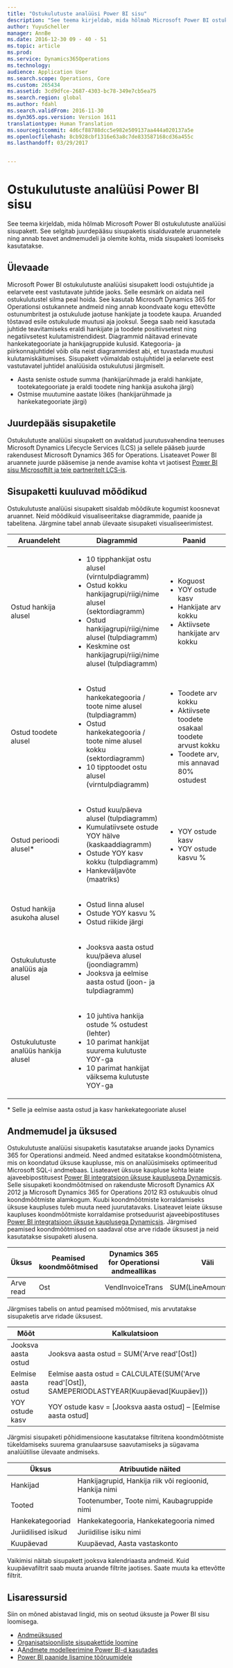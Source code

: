 ```yaml
---
title: "Ostukulutuste analüüsi Power BI sisu"
description: "See teema kirjeldab, mida hõlmab Microsoft Power BI ostukulutuste analüüsi sisupakett. See selgitab juurdepääsu sisupaketis sisalduvatele aruannetele ning annab teavet andmemudeli ja olemite kohta, mida sisupaketi loomiseks kasutatakse."
author: YuyuScheller
manager: AnnBe
ms.date: 2016-12-30 09 - 40 - 51
ms.topic: article
ms.prod: 
ms.service: Dynamics365Operations
ms.technology: 
audience: Application User
ms.search.scope: Operations, Core
ms.custom: 265434
ms.assetid: 3cd9dfce-2687-4303-bc78-349e7cb5ea75
ms.search.region: global
ms.author: fdahl
ms.search.validFrom: 2016-11-30
ms.dyn365.ops.version: Version 1611
translationtype: Human Translation
ms.sourcegitcommit: 4d6cf88788dcc5e982e509137aa444a020137a5e
ms.openlocfilehash: 8cb928cbf1316e63a8c7de833587168cd36a455c
ms.lasthandoff: 03/29/2017


---
```


# <a name="purchase-spend-analysis-power-bi-content"></a>Ostukulutuste analüüsi Power BI sisu

See teema kirjeldab, mida hõlmab Microsoft Power BI ostukulutuste analüüsi sisupakett. See selgitab juurdepääsu sisupaketis sisalduvatele aruannetele ning annab teavet andmemudeli ja olemite kohta, mida sisupaketi loomiseks kasutatakse.

<a name="overview"></a>Ülevaade
--------

Microsoft Power BI ostukulutuste analüüsi sisupakett loodi ostujuhtide ja eelarvete eest vastutavate juhtide jaoks. Selle eesmärk on aidata neil ostukulutustel silma peal hoida. See kasutab Microsoft Dynamics 365 for Operationsi ostukannete andmeid ning annab koondvaate kogu ettevõtte ostunumbritest ja ostukulude jaotuse hankijate ja toodete kaupa. Aruanded tõstavad esile ostukulude muutusi aja jooksul. Seega saab neid kasutada juhtide teavitamiseks eraldi hankijate ja toodete positiivsetest ning negatiivsetest kulutamistrendidest. Diagrammid näitavad erinevate hankekategooriate ja hankijagruppide kulusid. Kategooria- ja piirkonnajuhtidel võib olla neist diagrammidest abi, et tuvastada muutusi kulutamiskäitumises. Sisupakett võimaldab ostujuhtidel ja eelarvete eest vastutavatel juhtidel analüüsida ostukulutusi järgmiselt.

-   Aasta seniste ostude summa (hankijarühmade ja eraldi hankijate, tootekategooriate ja eraldi toodete ning hankija asukoha järgi)
-   Ostmise muutumine aastate lõikes (hankijarühmade ja hankekategooriate järgi)

## <a name="accessing-the-content-pack"></a>Juurdepääs sisupaketile
Ostukulutuste analüüsi sisupakett on avaldatud juurutusvahendina teenuses Microsoft Dynamics Lifecycle Services (LCS) ja sellele pääseb juurde rakendusest Microsoft Dynamics 365 for Operations. Lisateavet Power BI aruannete juurde pääsemise ja nende avamise kohta vt jaotisest [Power BI sisu Microsoftilt ja teie partneritelt LCS-is](power-bi-content-microsoft-partners.md).

## <a name="metrics-that-are-included-in-the-content-pack"></a>Sisupaketti kuuluvad mõõdikud
Ostukulutuste analüüsi sisupakett sisaldab mõõdikute kogumist koosnevat aruannet. Neid mõõdikuid visualiseeritakse diagrammide, paanide ja tabelitena. Järgmine tabel annab ülevaate sisupaketi visualiseerimistest.

<table>
<colgroup>
<col width="33%" />
<col width="33%" />
<col width="33%" />
</colgroup>
<thead>
<tr class="header">
<th>Aruandeleht</th>
<th>Diagrammid</th>
<th>Paanid</th>
</tr>
</thead>
<tbody>
<tr class="odd">
<td>Ostud hankija alusel</td>
<td><ul>
<li>10 tipphankijat ostu alusel (virntulpdiagramm)</li>
<li>Ostud kokku hankijagrupi/riigi/nime alusel (sektordiagramm)</li>
<li>Ostud hankijagrupi/riigi/nime alusel (tulpdiagramm)</li>
<li>Keskmine ost hankijagrupi/riigi/nime alusel (tulpdiagramm)</li>
</ul></td>
<td><ul>
<li>Koguost</li>
<li>YOY ostude kasv</li>
<li>Hankijate arv kokku</li>
<li>Aktiivsete hankijate arv kokku</li>
</ul></td>
</tr>
<tr class="even">
<td>Ostud toodete alusel</td>
<td><ul>
<li>Ostud hankekategooria / toote nime alusel (tulpdiagramm)</li>
<li>Ostud hankekategooria / toote nime alusel kokku (sektordiagramm)</li>
<li>10 tipptoodet ostu alusel (virntulpdiagramm)</li>
</ul></td>
<td><ul>
<li>Toodete arv kokku</li>
<li>Aktiivsete toodete osakaal toodete arvust kokku</li>
<li>Toodete arv, mis annavad 80% ostudest</li>
</ul></td>
</tr>
<tr class="odd">
<td>Ostud perioodi alusel*</td>
<td><ul>
<li>Ostud kuu/päeva alusel (tulpdiagramm)</li>
<li>Kumulatiivsete ostude YOY hälve (kaskaaddiagramm)</li>
<li>Ostude YOY kasv kokku (tulpdiagramm)</li>
<li>Hankeväljavõte (maatriks)</li>
</ul></td>
<td><ul>
<li>YOY ostude kasv</li>
<li>YOY ostude kasvu %</li>
</ul></td>
</tr>
<tr class="even">
<td>Ostud hankija asukoha alusel</td>
<td><ul>
<li>Ostud linna alusel</li>
<li>Ostude YOY kasvu %</li>
<li>Ostud riikide järgi</li>
</ul></td>
<td></td>
</tr>
<tr class="odd">
<td>Ostukulutuste analüüs aja alusel</td>
<td><ul>
<li>Jooksva aasta ostud kuu/päeva alusel (joondiagramm)</li>
<li>Jooksva ja eelmise aasta ostud (joon- ja tulpdiagramm)</li>
</ul></td>
<td></td>
</tr>
<tr class="even">
<td>Ostukulutuste analüüs hankija alusel</td>
<td><ul>
<li>10 juhtiva hankija ostude % ostudest (lehter)</li>
<li>10 parimat hankijat suurema kulutuste YOY-ga</li>
<li>10 parimat hankijat väiksema kulutuste YOY-ga</li>
</ul></td>
<td></td>
</tr>
</tbody>
</table>

\* Selle ja eelmise aasta ostud ja kasv hankekategooriate alusel

## <a name="data-model-and-entities"></a>Andmemudel ja üksused
Ostukulutuste analüüsi sisupaketis kasutatakse aruande jaoks Dynamics 365 for Operationsi andmeid. Need andmed esitatakse koondmõõtmistena, mis on koondatud üksuse kauplusse, mis on analüüsimiseks optimeeritud Microsoft SQL-i andmebaas. Lisateavet üksuse kaupluse kohta leiate ajaveebipostitusest [Power BI integratsioon üksuse kauplusega Dynamicsis](https://blogs.msdn.microsoft.com/dynamicsaxbi/2016/06/09/power-bi-integration-with-entity-store-in-dynamics-ax-7-may-update/). Selle sisupaketi koondmõõtmised on rakenduste Microsoft Dynamics AX 2012 ja Microsoft Dynamics 365 for Operations 2012 R3 ostukuubis olnud koondmõõtmiste alamkogum. Kuubi koondmõõtmiste korraldamiseks üksuse kaupluses tuleb muuta need juurutatavaks. Lisateavet leiate üksuse kaupluses koondmõõtmiste korraldamise protseduurist ajaveebipostituses [Power BI integratsioon üksuse kauplusega Dynamicsis](https://blogs.msdn.microsoft.com/dynamicsaxbi/2016/06/09/power-bi-integration-with-entity-store-in-dynamics-ax-7-may-update/). Järgmised peamised koondmõõtmised on saadaval otse arve ridade üksusest ja neid kasutatakse sisupaketi alusena.

| Üksus        | Peamised koondmõõtmised | Dynamics 365 for Operationsi andmeallikas | Väli              | Kirjeldus                           |
|---------------|----------------------------|---------------------------------------------|--------------------|---------------------------------------|
| Arve read | Ost                   | VendInvoiceTrans                            | SUM(LineAmountMST) | Summa arvestusvaluutas |

Järgmises tabelis on antud peamised mõõtmised, mis arvutatakse sisupaketis arve ridade üksusest.

| Mõõt               | Kalkulatsioon                                                                                         |
|-----------------------|-----------------------------------------------------------------------------------------------------|
| Jooksva aasta ostud | Jooksva aasta ostud = SUM('Arve read'\[Ost\])                                            |
| Eelmise aasta ostud    | Eelmise aasta ostud = CALCULATE(SUM('Arve read'\[Ost\]), SAMEPERIODLASTYEAR(Kuupäevad\[Kuupäev\])) |
| YOY ostude kasv   | YOY ostude kasv = \[Jooksva aasta ostud\] – \[Eelmise aasta ostud\]                            |

Järgmisi sisupaketi põhidimensioone kasutatakse filtritena koondmõõtmiste tükeldamiseks suurema granulaarsuse saavutamiseks ja sügavama analüütilise ülevaate andmiseks.

| Üksus                 | Atribuutide näited                                |
|------------------------|-------------------------------------------------------|
| Hankijad                | Hankijagrupid, Hankija riik või regioonid, Hankija nimi |
| Tooted               | Tootenumber, Toote nimi, Kaubagruppide nimi        |
| Hankekategooriad | Hankekategooria, Hankekategooria nimed      |
| Juriidilised isikud         | Juriidilise isiku nimi                                     |
| Kuupäevad                  | Kuupäevad, Aasta vastaskonto                                    |

Vaikimisi näitab sisupakett jooksva kalendriaasta andmeid. Kuid kuupäevafiltrit saab muuta aruande filtrite jaotises. Saate muuta ka ettevõtte filtrit.

## <a name="additional-resources"></a>Lisaressursid
Siin on mõned abistavad lingid, mis on seotud üksuste ja Power BI sisu loomisega.

-   [Andmeüksused](..\data-entities\data-entities.md)
-   [Organisatsiooniliste sisupakettide loomine](https://powerbi.microsoft.com/en-us/documentation/powerbi-service-organizational-content-packs-introduction/)
-   A[Andmete modelleerimine Power BI-d kasutades](https://powerbi.microsoft.com/en-us/guided-learning/powerbi-learning-2-1-intro-modeling-data)
-   [Power BI paanide lisamine tööruumidele](configure-power-bi-integration.md)



